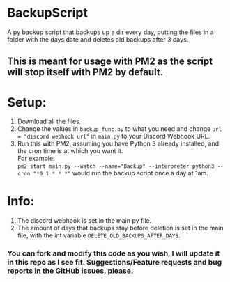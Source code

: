 # BackupScript
A py backup script that backups up a dir every day, putting the files in a folder with the days date and deletes old backups after 3 days.   
## This is meant for usage with PM2 as the script will stop itself with PM2 by default.
# Setup:
1. Download all the files.
2. Change the values in `backup_func.py` to what you need and change `url = "discord webhook url"` in `main.py` to your Discord Webhook URL.
3. Run this with PM2, assuming you have Python 3 already installed, and the cron time is at which you want it.  
 For example:  
`pm2 start main.py --watch --name="Backup" --interpreter python3 --cron "*0 1 * * *"`
   would run the backup script once a day at 1am.
# Info:
1. The discord webhook is set in the main py file.
2. The amount of days that backups stay before deletion is set in the main file, with the int variable `DELETE_OLD_BACKUPS_AFTER_DAYS`.  


### You can fork and modify this code as you wish, I will update it in this repo as I see fit. Suggestions/Feature requests and bug reports in the GitHub issues, please.